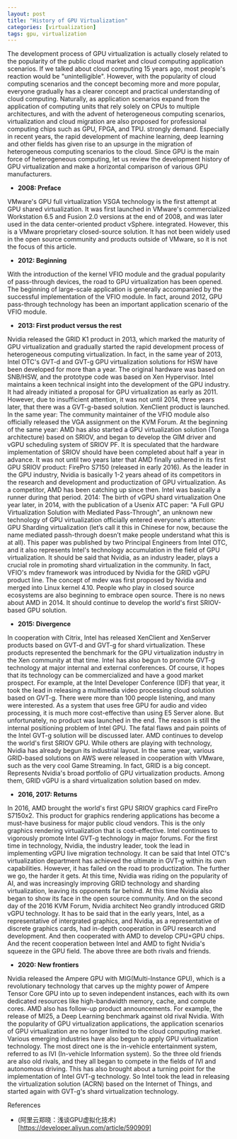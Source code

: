 ```yaml
---
layout: post
title: "History of GPU Virtualization"
categories: [virtualization]
tags: gpu, virtualization
---
```


The development process of GPU virtualization is actually closely related to the popularity of the public cloud market and cloud computing application scenarios. If we talked about cloud computing 15 years ago, most people's reaction would be "unintelligible". However, with the popularity of cloud computing scenarios and the concept becoming more and more popular, everyone gradually has a clearer concept and practical understanding of cloud computing. Naturally, as application scenarios expand from the application of computing units that rely solely on CPUs to multiple architectures, and with the advent of heterogeneous computing scenarios, virtualization and cloud migration are also proposed for professional computing chips such as GPU, FPGA, and TPU. strongly demand. Especially in recent years, the rapid development of machine learning, deep learning and other fields has given rise to an upsurge in the migration of heterogeneous computing scenarios to the cloud.
Since GPU is the main force of heterogeneous computing, let us review the development history of GPU virtualization and make a horizontal comparison of various GPU manufacturers. 

<!--break-->


- **2008: Preface**

VMware's GPU full virtualization VSGA technology is the first attempt at GPU shared virtualization. It was first launched in VMware's commercialized Workstation 6.5 and Fusion 2.0 versions at the end of 2008, and was later used in the data center-oriented product vSphere. integrated. However, this is a VMware proprietary closed-source solution. It has not been widely used in the open source community and products outside of VMware, so it is not the focus of this article.
- **2012: Beginning**

With the introduction of the kernel VFIO module and the gradual popularity of pass-through devices, the road to GPU virtualization has been opened. The beginning of large-scale application is generally accompanied by the successful implementation of the VFIO module. In fact, around 2012, GPU pass-through technology has been an important application scenario of the VFIO module.
- **2013: First product versus the rest**

Nvidia released the GRID K1 product in 2013, which marked the maturity of GPU virtualization and gradually started the rapid development process of heterogeneous computing virtualization.
In fact, in the same year of 2013, Intel OTC's GVT-d and GVT-g GPU virtualization solutions for HSW have been developed for more than a year. The original hardware was based on SNB/HSW, and the prototype code was based on Xen Hypervisor.
Intel maintains a keen technical insight into the development of the GPU industry. It had already initiated a proposal for GPU virtualization as early as 2011. However, due to insufficient attention, it was not until 2014, three years later, that there was a GVT-g-based solution. XenClient product is launched.
In the same year: The community maintainer of the VFIO module also officially released the VGA assignment on the KVM Forum.
At the beginning of the same year: AMD has also started a GPU virtualization solution (Tonga architecture) based on SRIOV, and began to develop the GIM driver and vGPU scheduling system of SRIOV PF. It is speculated that the hardware implementation of SRIOV should have been completed about half a year in advance. It was not until two years later that AMD finally ushered in its first GPU SRIOV product: FirePro S7150 (released in early 2016).
As the leader in the GPU industry, Nvidia is basically 1-2 years ahead of its competitors in the research and development and productization of GPU virtualization. As a competitor, AMD has been catching up since then. Intel was basically a runner during that period.
2014: The birth of vGPU shard virtualization
One year later, in 2014, with the publication of a Usenix ATC paper: "A Full GPU Virtualization Solution with Mediated Pass-Through", an unknown new technology of GPU virtualization officially entered everyone's attention: GPU Sharding virtualization (let’s call it this in Chinese for now, because the name mediated passh-through doesn’t make people understand what this is at all).
This paper was published by two Principal Engineers from Intel OTC, and it also represents Intel's technology accumulation in the field of GPU virtualization.
It should be said that Nvidia, as an industry leader, plays a crucial role in promoting shard virtualization in the community. In fact, VFIO's mdev framework was introduced by Nvidia for the GRID vGPU product line. The concept of mdev was first proposed by Nvidia and merged into Linux kernel 4.10. People who play in closed source ecosystems are also beginning to embrace open source.
There is no news about AMD in 2014. It should continue to develop the world's first SRIOV-based GPU solution.
- **2015: Divergence**

In cooperation with Citrix, Intel has released XenClient and XenServer products based on GVT-d and GVT-g for shard virtualization. These products represented the benchmark for the GPU virtualization industry in the Xen community at that time. 
Intel has also begun to promote GVT-g technology at major internal and external conferences. Of course, it hopes that its technology can be commercialized and have a good market prospect. For example, at the Intel Developer Conference (IDF) that year, it took the lead in releasing a multimedia video processing cloud solution based on GVT-g. There were more than 100 people listening, and many were interested. As a system that uses free GPU for audio and video processing, it is much more cost-effective than using E5 Server alone. But unfortunately, no product was launched in the end. The reason is still the internal positioning problem of Intel GPU. The fatal flaws and pain points of the Intel GVT-g solution will be discussed later.
AMD continues to develop the world's first SRIOV GPU.
While others are playing with technology, Nvidia has already begun its industrial layout. In the same year, various GRID-based solutions on AWS were released in cooperation with VMware, such as the very cool Game Streaming.
In fact, GRID is a big concept. Represents Nvidia's broad portfolio of GPU virtualization products. Among them, GRID vGPU is a shard virtualization solution based on mdev.
- **2016, 2017: Returns**

In 2016, AMD brought the world's first GPU SRIOV graphics card FirePro S7150x2. This product for graphics rendering applications has become a must-have business for major public cloud vendors. This is the only graphics rendering virtualization that is cost-effective.
Intel continues to vigorously promote Intel GVT-g technology in major forums. For the first time in technology, Nvidia, the industry leader, took the lead in implementing vGPU live migration technology. It can be said that Intel OTC's virtualization department has achieved the ultimate in GVT-g within its own capabilities. However, it has failed on the road to productization. The further we go, the harder it gets.
At this time, Nvidia was riding on the popularity of AI, and was increasingly improving GRID technology and sharding virtualization, leaving its opponents far behind. At this time Nvidia also began to show its face in the open source community. And on the second day of the 2016 KVM Forum, Nvidia architect Neo grandly introduced GRID vGPU technology. 
It has to be said that in the early years, Intel, as a representative of intergrated graphics, and Nvidia, as a representative of discrete graphics cards, had in-depth cooperation in GPU research and development. And then cooperated with AMD to develop CPU+GPU chips. And the recent cooperation between Intel and AMD to fight Nvidia's squeeze in the GPU field.
The above three are both rivals and friends.
- **2020: New frontiers**

Nvidia released the Ampere GPU with MIG(Multi-Instance GPU), which is a revolutionary technology that carves up the mighty power of Ampere Tensor Core GPU into up to seven independent instances, each with its own dedicated resources like high-bandwidth memory, cache, and compute cores. 
AMD also has follow-up product announcements. For example, the release of MI25, a Deep Learning benchmark against old rival Nvidia.
With the popularity of GPU virtualization applications, the application scenarios of GPU virtualization are no longer limited to the cloud computing market. Various emerging industries have also begun to apply GPU virtualization technology. The most direct one is the in-vehicle entertainment system, referred to as IVI (In-vehicle Information system). So the three old friends are also old rivals, and they all began to compete in the fields of IVI and autonomous driving. This has also brought about a turning point for the implementation of Intel GVT-g technology. So Intel took the lead in releasing the virtualization solution (ACRN) based on the Internet of Things, and started again with GVT-g's shard virtualization technology.

References
- (阿里云郑晓：浅谈GPU虚拟化技术)[https://developer.aliyun.com/article/590909]
